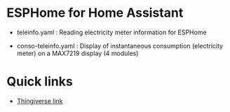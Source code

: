 # ESPHome for Home Assistant

- teleinfo.yaml : Reading electricity meter information for ESPHome

- conso-teleinfo.yaml : Display of instantaneous consumption (electricity meter) on a MAX7219 display (4 modules)

  
# Quick links
- [Thingiverse link](https://www.thingiverse.com/rico0260)
